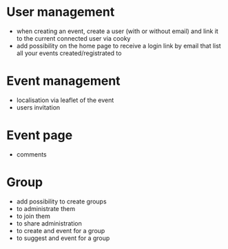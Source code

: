 User management
===============

* when creating an event, create a user (with or without email) and link it to the current connected user via cooky
* add possibility on the home page to receive a login link by email that list all your events created/registrated to

Event management
================

* localisation via leaflet of the event
* users invitation

Event page
==========

* comments

Group
=====

* add possibility to create groups
* to administrate them
* to join them
* to share administration
* to create and event for a group
* to suggest and event for a group
